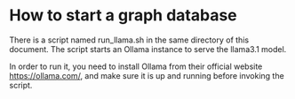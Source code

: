 # How to start a graph database

There is a script named run_llama.sh in the same directory of this document.
The script starts an Ollama instance to serve the llama3.1 model.

In order to run it, you need to install Ollama from their official website https://ollama.com/, 
and make sure it is up and running before invoking the script.